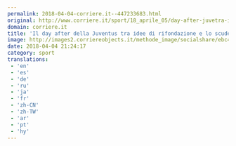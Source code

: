 ```yaml
---
permalink: 2018-04-04-corriere.it--447233683.html
original: http://www.corriere.it/sport/18_aprile_05/day-after-juvetra-idee-rifondazionee-scudetto-vincere-88ee2936-3839-11e8-8e5f-085098492e12.shtml
domain: corriere.it
title: 'Il day after della Juventus tra idee di rifondazione e lo scudetto da vincere'
image: http://images2.corriereobjects.it/methode_image/socialshare/ebc4fb2a-3839-11e8-8e5f-085098492e12.jpg
date: 2018-04-04 21:24:17
category: sport
translations: 
 - 'en'
 - 'es'
 - 'de'
 - 'ru'
 - 'ja'
 - 'fr'
 - 'zh-CN'
 - 'zh-TW'
 - 'ar'
 - 'pt'
 - 'hy'
---
```


